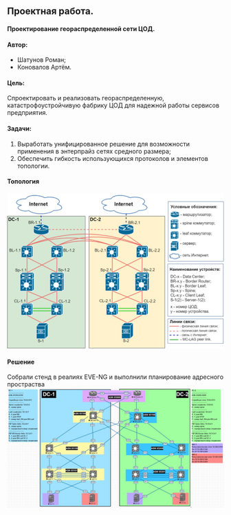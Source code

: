 ## Проектная работа.
#### Проектирование геораспределенной сети ЦОД.
#### Автор: 
- Шатунов Роман;
- Коновалов Артём. 

#### Цель:
Cпроектировать и реализовать геораспределенную, катастрофоустройчивую фабрику ЦОД для надежной работы сервисов предприятия. 

#### Задачи:
1. Выработать унифицированное решение для возможности применения в энтерпрайз сетях средного размера;
2. Обеспечить гибкость использующихся протоколов и элементов топологии.     

#### Топология 
![GP_common_topo](GP_common_topo.png)

#### Решение
Собрали стенд в реалиях EVE-NG и выполнили планирование адресного простраства 
![GP_common_top_EVE-NG](GP_common_top_EVE-NG.jpg)